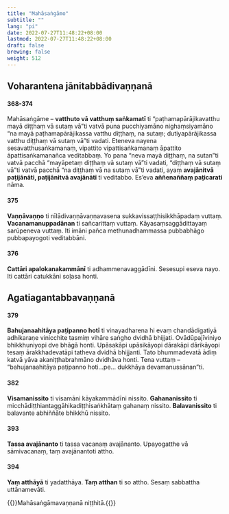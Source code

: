 ```yaml
---
title: "Mahāsaṅgāmo"
subtitle: ""
lang: "pi"
date: 2022-07-27T11:48:22+08:00
lastmod: 2022-07-27T11:48:22+08:00
draft: false
brewing: false
weight: 512
---
```


## Voharantena jānitabbādivaṇṇanā

#### 368-374

Mahāsaṅgāme – **vatthuto vā vatthuṃ saṅkamatī** ti “paṭhamapārājikavatthu mayā diṭṭhaṃ vā sutaṃ vā”ti vatvā puna pucchiyamāno nighaṃsiyamāno “na mayā paṭhamapārājikassa vatthu diṭṭhaṃ, na sutaṃ; dutiyapārājikassa vatthu diṭṭhaṃ vā sutaṃ vā”ti vadati. Eteneva nayena sesavatthusaṅkamanaṃ, vipattito vipattisaṅkamanaṃ āpattito āpattisaṅkamanañca veditabbaṃ. Yo pana “neva mayā diṭṭhaṃ, na sutan”ti vatvā pacchā “mayāpetaṃ diṭṭhaṃ vā sutaṃ vā”ti vadati, “diṭṭhaṃ vā sutaṃ vā”ti vatvā pacchā “na diṭṭhaṃ vā na sutaṃ vā”ti vadati, ayaṃ **avajānitvā paṭijānāti, paṭijānitvā avajānātī** ti veditabbo. Es’eva **aññenaññaṃ paṭicarati** nāma.

#### 375

**Vaṇṇāvaṇṇo** ti nīlādivaṇṇāvaṇṇavasena sukkavissaṭṭhisikkhāpadaṃ vuttaṃ. **Vacanamanuppadānan** ti sañcarittaṃ vuttaṃ. Kāyasaṃsaggādittayaṃ sarūpeneva vuttaṃ. Iti imāni pañca methunadhammassa pubbabhāgo pubbapayogoti veditabbāni.

#### 376

**Cattāri apalokanakammānī** ti adhammenavaggādīni. Sesesupi eseva nayo. Iti cattāri catukkāni soḷasa honti.

## Agatiagantabbavaṇṇanā

#### 379

**Bahujanaahitāya paṭipanno hotī** ti vinayadharena hi evaṃ chandādigatiyā adhikaraṇe vinicchite tasmiṃ vihāre saṅgho dvidhā bhijjati. Ovādūpajīviniyo bhikkhuniyopi dve bhāgā honti. Upāsakāpi upāsikāyopi dārakāpi dārikāyopi tesaṃ ārakkhadevatāpi tatheva dvidhā bhijjanti. Tato bhummadevatā ādiṃ katvā yāva akaniṭṭhabrahmāno dvidhāva honti. Tena vuttaṃ – “bahujanaahitāya paṭipanno hoti…pe… dukkhāya devamanussānan”ti.

#### 382

**Visamanissito** ti visamāni kāyakammādīni nissito. **Gahananissito** ti micchādiṭṭhiantaggāhikadiṭṭhisaṅkhātaṃ gahanaṃ nissito. **Balavanissito** ti balavante abhiññāte bhikkhū nissito.

#### 393

**Tassa avajānanto** ti tassa vacanaṃ avajānanto. Upayogatthe vā sāmivacanaṃ, taṃ avajānantoti attho.

#### 394

**Yaṃ atthāyā** ti yadatthāya. **Taṃ atthan** ti so attho. Sesaṃ sabbattha uttānamevāti.

{{<eof>}}Mahāsaṅgāmavaṇṇanā niṭṭhitā.{{</eof>}}